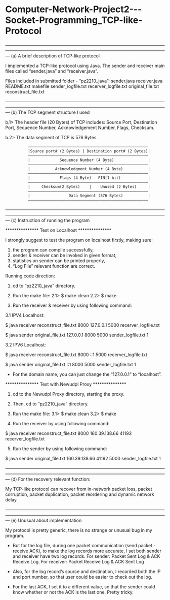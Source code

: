 # Computer-Network-Project2---Socket-Programming_TCP-like-Protocol

—————————————————————————————————————————————————————————————————————————
(a) A brief description of TCP-like protocol

I implemented a TCP-like protocol using Java. The sender and receiver main files called “sender.java” and “receiver.java”.

Files included in submitted folder - “pz2210_java”:
sender.java  receiver.java  README.txt  makefile  sender_logfile.txt  recerver_logfile.txt
original_file.txt  reconstruct_file.txt

—————————————————————————————————————————————————————————————————————————
(b) The TCP segment structure I used

b.1> The header file (20 Bytes) of TCP includes: Source Port, Destination Port, Sequence Number, Acknowledgement Number, Flags, Checksum.

b.2> The data segment of TCP is 576 Bytes.

              —————————————————————————————————————————————————————
              |Source port# (2 Bytes) | Destination port# (2 Bytes)|
              —————————————————————————————————————————————————————
              |             Sequence Number (4 Byte)               |
              —————————————————————————————————————————————————————
              |           Acknowledgment Number (4 Byte)           |
              —————————————————————————————————————————————————————
              |             Flags (4 Byte) - FIN(1 bit)            |
              —————————————————————————————————————————————————————
              |     Checksum(2 Bytes)    |    Unused (2 Bytes)     |
              —————————————————————————————————————————————————————
              |                 Data Segment (576 Bytes)           |
              —————————————————————————————————————————————————————

—————————————————————————————————————————————————————————————————————————
(c) Instruction of running the program

*************** Test on Localhost ***************

I strongly suggest to test the program on localhost firstly, making sure: 

1. the program can compile successfully, 
2. sender & receiver can be invoked in given format, 
3. statistics on sender can be printed properly, 
4. “Log File” relevant function are correct.

Running code direction:

1. cd to “pz2210_java” directory.

2. Run the make file:
2.1> $ make clean
2.2> $ make

3. Run the receiver & receiver by using following command:

3.1 IPV4 Localhost:

$ java receiver reconstruct_file.txt 8000 127.0.0.1 5000 recerver_logfile.txt

$ java sender original_file.txt 127.0.0.1 8000 5000 sender_logfile.txt 1

3.2 IPV6 Localhost:

$ java receiver reconstruct_file.txt 8000 ::1 5000 recerver_logfile.txt

$ java sender original_file.txt ::1 8000 5000 sender_logfile.txt 1


* For the domain name, you can just change the “127.0.0.1” to “localhost”.


*************** Test with Newudpl Proxy ***************

1. cd to the Newudpl Proxy directory, starting the proxy.

2. Then, cd to “pz2210_java” directory.

3. Run the make file:
3.1> $ make clean
3.2> $ make

4. Run the receiver by using following command:

$ java receiver reconstruct_file.txt 8000 160.39.138.66 41193 recerver_logfile.txt

5. Run the sender by using following command:

$ java sender original_file.txt 160.39.138.66 41192 5000 sender_logfile.txt 1

—————————————————————————————————————————————————————————————————————————
(d) For the recovery relevant function:

My TCP-like protocol can recover from in-network packet loss, packet corruption, packet duplication, packet reordering and dynamic network delay.

—————————————————————————————————————————————————————————————————————————
(e) Unusual about implementation

My protocol is pretty generic, there is no strange or unusual bug in my program. 

* But for the log file, during one packet communication (send packet - receive ACK), to make the log records more accurate, I set both sender and receiver have two log records. 
For sender: Packet Sent Log & ACK Receive Log. 
For receiver: Packet Receive Log & ACK Sent Log

* Also, for the log record’s source and destination, I recorded both the IP and port number, so that user could be easier to check out the log.

* For the last ACK, I set it to a different value, so that the sender could know whether or not the ACK is the last one. Pretty tricky. 

